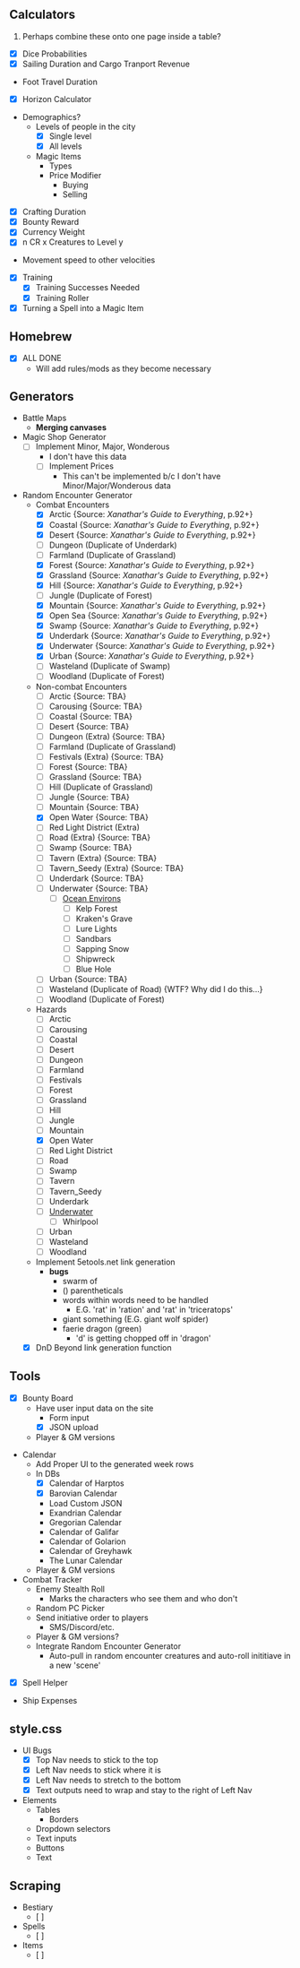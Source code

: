 ## Calculators
1. Perhaps combine these onto one page inside a table?
* [x] Dice Probabilities
* [x] Sailing Duration and Cargo Tranport Revenue
* Foot Travel Duration
* [x] Horizon Calculator
* Demographics?
    * Levels of people in the city
        * [x] Single level
        * [x] All levels
    * Magic Items
        * Types
        * Price Modifier
            * Buying
            * Selling
* [x] Crafting Duration
* [x] Bounty Reward
* [x] Currency Weight
* [x] n CR x Creatures to Level y
* Movement speed to other velocities
* [x] Training
    * [x] Training Successes Needed
    * [x] Training Roller
* [x] Turning a Spell into a Magic Item

## Homebrew
* [x] ALL DONE 
    * Will add rules/mods as they become necessary

## Generators
* Battle Maps
    * **Merging canvases**
* Magic Shop Generator
    * [ ] Implement Minor, Major, Wonderous
        * I don't have this data
        * [ ] Implement Prices
            * This can't be implemented b/c I don't have Minor/Major/Wonderous data
* Random Encounter Generator
    * Combat Encounters
        * [x] Arctic {Source: *Xanathar's Guide to Everything*, p.92+}
        * [x] Coastal {Source: *Xanathar's Guide to Everything*, p.92+}
        * [x] Desert {Source: *Xanathar's Guide to Everything*, p.92+}
        * [ ] Dungeon (Duplicate of Underdark)
        * [ ] Farmland (Duplicate of Grassland)
        * [x] Forest {Source: *Xanathar's Guide to Everything*, p.92+}
        * [x] Grassland {Source: *Xanathar's Guide to Everything*, p.92+}
        * [x] Hill {Source: *Xanathar's Guide to Everything*, p.92+}
        * [ ] Jungle (Duplicate of Forest)
        * [x] Mountain {Source: *Xanathar's Guide to Everything*, p.92+}
        * [x] Open Sea {Source: *Xanathar's Guide to Everything*, p.92+}
        * [x] Swamp {Source: *Xanathar's Guide to Everything*, p.92+}
        * [x] Underdark {Source: *Xanathar's Guide to Everything*, p.92+}
        * [x] Underwater {Source: *Xanathar's Guide to Everything*, p.92+}
        * [x] Urban {Source: *Xanathar's Guide to Everything*, p.92+}
        * [ ] Wasteland (Duplicate of Swamp)
        * [ ] Woodland (Duplicate of Forest)
    * Non-combat Encounters
        * [ ] Arctic {Source: TBA}
        * [ ] Carousing {Source: TBA}
        * [ ] Coastal {Source: TBA}
        * [ ] Desert {Source: TBA}
        * [ ] Dungeon (Extra) {Source: TBA}
        * [ ] Farmland (Duplicate of Grassland)
        * [ ] Festivals (Extra) {Source: TBA}
        * [ ] Forest {Source: TBA}
        * [ ] Grassland {Source: TBA}
        * [ ] Hill (Duplicate of Grassland)
        * [ ] Jungle {Source: TBA}
        * [ ] Mountain {Source: TBA}
        * [x] Open Water {Source: TBA}
        * [ ] Red Light District (Extra)
        * [ ] Road (Extra) {Source: TBA}
        * [ ] Swamp {Source: TBA}
        * [ ] Tavern (Extra) {Source: TBA}
        * [ ] Tavern_Seedy (Extra) {Source: TBA}
        * [ ] Underdark {Source: TBA}
        * [ ] Underwater {Source: TBA}
            * [ ] [Ocean Environs](https://5e.tools/variantrules.html#ocean%20environs_gos)
                * [ ] Kelp Forest
                * [ ] Kraken's Grave
                * [ ] Lure Lights
                * [ ] Sandbars
                * [ ] Sapping Snow
                * [ ] Shipwreck
                * [ ] Blue Hole
        * [ ] Urban {Source: TBA}
        * [ ] Wasteland (Duplicate of Road) {WTF? Why did I do this...}
        * [ ] Woodland (Duplicate of Forest)
    * Hazards
        * [ ] Arctic
        * [ ] Carousing
        * [ ] Coastal
        * [ ] Desert
        * [ ] Dungeon
        * [ ] Farmland
        * [ ] Festivals
        * [ ] Forest
        * [ ] Grassland
        * [ ] Hill
        * [ ] Jungle
        * [ ] Mountain
        * [x] Open Water
        * [ ] Red Light District
        * [ ] Road
        * [ ] Swamp
        * [ ] Tavern
        * [ ] Tavern_Seedy
        * [ ] Underdark
        * [ ] [Underwater](https://5e.tools/variantrules.html#travel%20at%20sea_gos)
            * [ ] Whirlpool
        * [ ] Urban
        * [ ] Wasteland
        * [ ] Woodland
    * Implement 5etools.net link generation
        * **bugs**
            * swarm of
            * () parentheticals
            * words within words need to be handled
                * E.G. 'rat' in 'ration' and 'rat' in 'triceratops'
            * giant something (E.G. giant wolf spider)
            * faerie dragon (green)
                * 'd' is getting chopped off in 'dragon'
    * [x] DnD Beyond link generation function

## Tools
* [x] Bounty Board
    * Have user input data on the site
        * Form input
        * [x] JSON upload
    * Player & GM versions
* Calendar
    * Add Proper UI to the generated week rows
    * In DBs
        * [x] Calendar of Harptos
        * [x] Barovian Calendar
        * Load Custom JSON
        * Exandrian Calendar
        * Gregorian Calendar
        * Calendar of Galifar
        * Calendar of Golarion
        * Calendar of Greyhawk
        * The Lunar Calendar
    * Player & GM versions
* Combat Tracker
    * Enemy Stealth Roll
        * Marks the characters who see them and who don't
    * Random PC Picker
    * Send initiative order to players
        * SMS/Discord/etc.
    * Player & GM versions?
    * Integrate Random Encounter Generator
        * Auto-pull in random encounter creatures and auto-roll inititiave in a new 'scene'
* [x] Spell Helper
* Ship Expenses

## style.css
* UI Bugs
    * [x] Top Nav needs to stick to the top
    * [x] Left Nav needs to stick where it is
    * [x] Left Nav needs to stretch to the bottom
    * [x] Text outputs need to wrap and stay to the right of Left Nav
* Elements
    * Tables
        * Borders
    * Dropdown selectors
    * Text inputs
    * Buttons
    * Text

## Scraping
* Bestiary
    * [ ]
* Spells
    * [ ]
* Items
    * [ ]